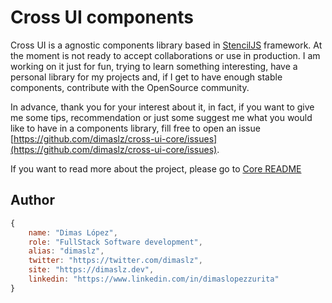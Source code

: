 # Cross UI components
Cross UI is a agnostic components library based in [StencilJS](https://github.com/ionic-team/stencil) framework. At the moment is not ready to accept collaborations or use in production. I am working on it just for fun, trying to learn something interesting, have a personal library for my projects and, if I get to have enough stable components, contribute with the OpenSource community.

In advance, thank you for your interest about it, in fact, if you want to give me some tips, recommendation or just some suggest me  what you would like to have in a components library, fill free to open an issue [https://github.com/dimaslz/cross-ui-core/issues](https://github.com/dimaslz/cross-ui-core/issues).

If you want to read more about the project, please go to [Core README](./packages/core/readme.md)

## Author
```js
{
	name: "Dimas López",
	role: "FullStack Software development",
	alias: "dimaslz",
	twitter: "https://twitter.com/dimaslz",
	site: "https://dimaslz.dev",
	linkedin: "https://www.linkedin.com/in/dimaslopezzurita"
}
```

